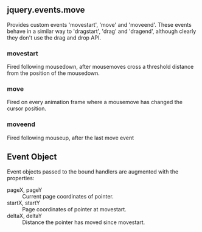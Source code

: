 <h2>jquery.events.move</h2>

<p>Provides custom events 'movestart', 'move' and 'moveend'. These events behave in a similar way to 'dragstart', 'drag' and 'dragend', although clearly they don't use the drag and drop API.</p>

<h3>movestart</h3>
<p>Fired following mousedown, after mousemoves cross a threshold distance from the position of the mousedown.</p>

<h3>move</h3>
<p>Fired on every animation frame where a mousemove has changed the cursor position.</p>

<h3>moveend</h3>
<p>Fired following mouseup, after the last move event</p>

<h2>Event Object</h2>

<p>Event objects passed to the bound handlers are augmented with the properties:</p>

<dl>
  <dt>pageX, pageY</dt><dd>Current page coordinates of pointer.</dd>
  <dt>startX, startY</dt><dd>Page coordinates of pointer at movestart.</dd>
  <dt>deltaX, deltaY</dt><dd>Distance the pointer has moved since movestart.</dd>
</dl>